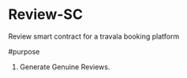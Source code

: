 # Review-SC
Review smart contract for a travala booking platform 

#purpose

1. Generate Genuine Reviews.

